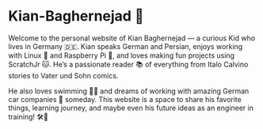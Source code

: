 # Kian-Baghernejad 🌟

Welcome to the personal website of Kian Baghernejad — a curious Kid who lives in Germany 🇩🇪. Kian speaks German and Persian, enjoys working with Linux 🐧 and Raspberry Pi 🍓, and loves making fun projects using ScratchJr 🐱. He’s a passionate reader 📚 of everything from Italo Calvino stories to Vater und Sohn comics.

He also loves swimming 🏊‍♂️ and dreams of working with amazing German car companies 🚗 someday. This website is a space to share his favorite things, learning journey, and maybe even his future ideas as an engineer in training! 🛠️🚀
